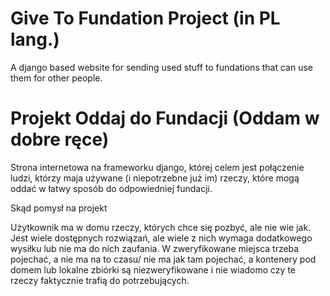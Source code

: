 # Give To Fundation Project (in PL lang.)
A django based website for sending used stuff to fundations that can use them for other people. 


# Projekt Oddaj do Fundacji (Oddam w dobre ręce)
Strona internetowa na frameworku django, której celem jest połączenie ludzi, którzy maja używane (i niepotrzebne już im) rzeczy, które mogą oddać w łatwy sposób do odpowiedniej fundacji. 


Skąd pomysł na projekt

Użytkownik ma w domu rzeczy, których chce się pozbyć, ale nie wie jak.
Jest wiele dostępnych rozwiązań, ale wiele z nich wymaga dodatkowego wysiłku lub nie ma do nich zaufania. W zweryfikowane miejsca trzeba pojechać, a nie ma na to czasu/ nie ma jak tam pojechać, a kontenery pod domem lub lokalne zbiórki są niezweryfikowane i nie wiadomo czy te rzeczy faktycznie trafią do potrzebujących.

